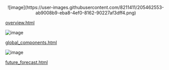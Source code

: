 <p align="center">
  ![image](https://user-images.githubusercontent.com/8211411/205462553-ab9008b9-eba8-4ef0-8162-90227af3dff4.png)

  [overview.html](overview.html)

  ![image](https://user-images.githubusercontent.com/8211411/205462571-78f7354f-77bb-4d38-bf5b-aa9426ef3bc9.png)

  [global_components.html](global_components.html)

  ![image](https://user-images.githubusercontent.com/8211411/205462585-5b8138df-656e-4503-85bb-f931fe95ba8f.png)

  [future_forecast.html](future_forecast.html)
</p>
